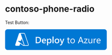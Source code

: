 # contoso-phone-radio

Test Button:

[![Deploy To Azure](https://raw.githubusercontent.com/Azure/azure-quickstart-templates/master/1-CONTRIBUTION-GUIDE/images/deploytoazure.svg?sanitize=true)](https://portal.azure.com/#create/Microsoft.Template/uri/https%3a%2f%2fraw.githubusercontent.com%2fminwoolee-msft%2fcontoso-phone-radio%2fminwoolee%2faddingtemplate%2fazuredeploy.json)